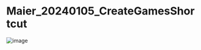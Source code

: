 # Maier_20240105_CreateGamesShortcut
![image](https://github.com/user-attachments/assets/28cfaeb2-b334-49ae-8d9c-e0aaf7e2d22e)
